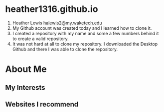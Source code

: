 # heather1316.github.io

1. Heather Lewis halewis2@my.waketech.edu
2. My Github account was created today and I learned how to clone it. 
3. I created a repository with my name and some a few numbers behind it to create a valid repository. 
4. It was not hard at all to clone my repository. I downloaded the Desktop Github and there I was able to clone the repository. 


# About Me


## My Interests


## Websites I recommend
